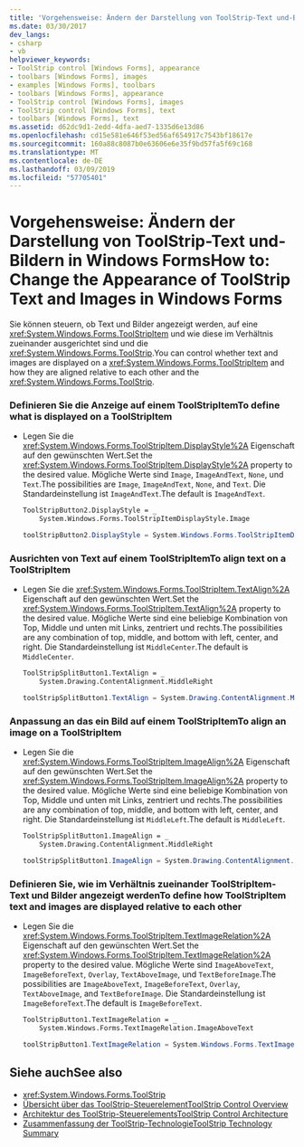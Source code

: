 ```yaml
---
title: 'Vorgehensweise: Ändern der Darstellung von ToolStrip-Text und-Bildern in Windows Forms'
ms.date: 03/30/2017
dev_langs:
- csharp
- vb
helpviewer_keywords:
- ToolStrip control [Windows Forms], appearance
- toolbars [Windows Forms], images
- examples [Windows Forms], toolbars
- toolbars [Windows Forms], appearance
- ToolStrip control [Windows Forms], images
- ToolStrip control [Windows Forms], text
- toolbars [Windows Forms], text
ms.assetid: d62dc9d1-2edd-4dfa-aed7-1335d6e13d86
ms.openlocfilehash: cd15e581e646f53ed56af654917c7543bf18617e
ms.sourcegitcommit: 160a88c8087b0e63606e6e35f9bd57fa5f69c168
ms.translationtype: MT
ms.contentlocale: de-DE
ms.lasthandoff: 03/09/2019
ms.locfileid: "57705401"
---
```

# <a name="how-to-change-the-appearance-of-toolstrip-text-and-images-in-windows-forms"></a><span data-ttu-id="df8bf-102">Vorgehensweise: Ändern der Darstellung von ToolStrip-Text und-Bildern in Windows Forms</span><span class="sxs-lookup"><span data-stu-id="df8bf-102">How to: Change the Appearance of ToolStrip Text and Images in Windows Forms</span></span>
<span data-ttu-id="df8bf-103">Sie können steuern, ob Text und Bilder angezeigt werden, auf eine <xref:System.Windows.Forms.ToolStripItem> und wie diese im Verhältnis zueinander ausgerichtet sind und die <xref:System.Windows.Forms.ToolStrip>.</span><span class="sxs-lookup"><span data-stu-id="df8bf-103">You can control whether text and images are displayed on a <xref:System.Windows.Forms.ToolStripItem> and how they are aligned relative to each other and the <xref:System.Windows.Forms.ToolStrip>.</span></span>  
  
### <a name="to-define-what-is-displayed-on-a-toolstripitem"></a><span data-ttu-id="df8bf-104">Definieren Sie die Anzeige auf einem ToolStripItem</span><span class="sxs-lookup"><span data-stu-id="df8bf-104">To define what is displayed on a ToolStripItem</span></span>  
  
-   <span data-ttu-id="df8bf-105">Legen Sie die <xref:System.Windows.Forms.ToolStripItem.DisplayStyle%2A> Eigenschaft auf den gewünschten Wert.</span><span class="sxs-lookup"><span data-stu-id="df8bf-105">Set the <xref:System.Windows.Forms.ToolStripItem.DisplayStyle%2A> property to the desired value.</span></span> <span data-ttu-id="df8bf-106">Mögliche Werte sind `Image`, `ImageAndText`, `None`, und `Text`.</span><span class="sxs-lookup"><span data-stu-id="df8bf-106">The possibilities are `Image`, `ImageAndText`, `None`, and `Text`.</span></span> <span data-ttu-id="df8bf-107">Die Standardeinstellung ist `ImageAndText`.</span><span class="sxs-lookup"><span data-stu-id="df8bf-107">The default is `ImageAndText`.</span></span>  
  
    ```vb  
    ToolStripButton2.DisplayStyle = _  
        System.Windows.Forms.ToolStripItemDisplayStyle.Image  
    ```  
  
    ```csharp  
    toolStripButton2.DisplayStyle = System.Windows.Forms.ToolStripItemDisplayStyle.Image;  
    ```  
  
### <a name="to-align-text-on-a-toolstripitem"></a><span data-ttu-id="df8bf-108">Ausrichten von Text auf einem ToolStripItem</span><span class="sxs-lookup"><span data-stu-id="df8bf-108">To align text on a ToolStripItem</span></span>  
  
-   <span data-ttu-id="df8bf-109">Legen Sie die <xref:System.Windows.Forms.ToolStripItem.TextAlign%2A> Eigenschaft auf den gewünschten Wert.</span><span class="sxs-lookup"><span data-stu-id="df8bf-109">Set the <xref:System.Windows.Forms.ToolStripItem.TextAlign%2A> property to the desired value.</span></span> <span data-ttu-id="df8bf-110">Mögliche Werte sind eine beliebige Kombination von Top, Middle und unten mit Links, zentriert und rechts.</span><span class="sxs-lookup"><span data-stu-id="df8bf-110">The possibilities are any combination of top, middle, and bottom with left, center, and right.</span></span> <span data-ttu-id="df8bf-111">Die Standardeinstellung ist `MiddleCenter`.</span><span class="sxs-lookup"><span data-stu-id="df8bf-111">The default is `MiddleCenter`.</span></span>  
  
    ```vb  
    ToolStripSplitButton1.TextAlign = _  
        System.Drawing.ContentAlignment.MiddleRight  
    ```  
  
    ```csharp  
    toolStripSplitButton1.TextAlign = System.Drawing.ContentAlignment.MiddleRight;  
    ```  
  
### <a name="to-align-an-image-on-a-toolstripitem"></a><span data-ttu-id="df8bf-112">Anpassung an das ein Bild auf einem ToolStripItem</span><span class="sxs-lookup"><span data-stu-id="df8bf-112">To align an image on a ToolStripItem</span></span>  
  
-   <span data-ttu-id="df8bf-113">Legen Sie die <xref:System.Windows.Forms.ToolStripItem.ImageAlign%2A> Eigenschaft auf den gewünschten Wert.</span><span class="sxs-lookup"><span data-stu-id="df8bf-113">Set the <xref:System.Windows.Forms.ToolStripItem.ImageAlign%2A> property to the desired value.</span></span> <span data-ttu-id="df8bf-114">Mögliche Werte sind eine beliebige Kombination von Top, Middle und unten mit Links, zentriert und rechts.</span><span class="sxs-lookup"><span data-stu-id="df8bf-114">The possibilities are any combination of top, middle, and bottom with left, center, and right.</span></span> <span data-ttu-id="df8bf-115">Die Standardeinstellung ist `MiddleLeft`.</span><span class="sxs-lookup"><span data-stu-id="df8bf-115">The default is `MiddleLeft`.</span></span>  
  
    ```vb  
    ToolStripSplitButton1.ImageAlign = _  
        System.Drawing.ContentAlignment.MiddleRight  
    ```  
  
    ```csharp  
    toolStripSplitButton1.ImageAlign = System.Drawing.ContentAlignment.MiddleRight;  
    ```  
  
### <a name="to-define-how-toolstripitem-text-and-images-are-displayed-relative-to-each-other"></a><span data-ttu-id="df8bf-116">Definieren Sie, wie im Verhältnis zueinander ToolStripItem-Text und Bilder angezeigt werden</span><span class="sxs-lookup"><span data-stu-id="df8bf-116">To define how ToolStripItem text and images are displayed relative to each other</span></span>  
  
-   <span data-ttu-id="df8bf-117">Legen Sie die <xref:System.Windows.Forms.ToolStripItem.TextImageRelation%2A> Eigenschaft auf den gewünschten Wert.</span><span class="sxs-lookup"><span data-stu-id="df8bf-117">Set the <xref:System.Windows.Forms.ToolStripItem.TextImageRelation%2A> property to the desired value.</span></span> <span data-ttu-id="df8bf-118">Mögliche Werte sind `ImageAboveText`, `ImageBeforeText`, `Overlay`, `TextAboveImage`, und `TextBeforeImage`.</span><span class="sxs-lookup"><span data-stu-id="df8bf-118">The possibilities are `ImageAboveText`, `ImageBeforeText`, `Overlay`, `TextAboveImage`, and `TextBeforeImage`.</span></span> <span data-ttu-id="df8bf-119">Die Standardeinstellung ist `ImageBeforeText`.</span><span class="sxs-lookup"><span data-stu-id="df8bf-119">The default is `ImageBeforeText`.</span></span>  
  
    ```vb  
    ToolStripButton1.TextImageRelation = _  
        System.Windows.Forms.TextImageRelation.ImageAboveText  
    ```  
  
    ```csharp  
    toolStripButton1.TextImageRelation = System.Windows.Forms.TextImageRelation.ImageAboveText;  
    ```  
  
## <a name="see-also"></a><span data-ttu-id="df8bf-120">Siehe auch</span><span class="sxs-lookup"><span data-stu-id="df8bf-120">See also</span></span>
- <xref:System.Windows.Forms.ToolStrip>
- [<span data-ttu-id="df8bf-121">Übersicht über das ToolStrip-Steuerelement</span><span class="sxs-lookup"><span data-stu-id="df8bf-121">ToolStrip Control Overview</span></span>](toolstrip-control-overview-windows-forms.md)
- [<span data-ttu-id="df8bf-122">Architektur des ToolStrip-Steuerelements</span><span class="sxs-lookup"><span data-stu-id="df8bf-122">ToolStrip Control Architecture</span></span>](toolstrip-control-architecture.md)
- [<span data-ttu-id="df8bf-123">Zusammenfassung der ToolStrip-Technologie</span><span class="sxs-lookup"><span data-stu-id="df8bf-123">ToolStrip Technology Summary</span></span>](toolstrip-technology-summary.md)

